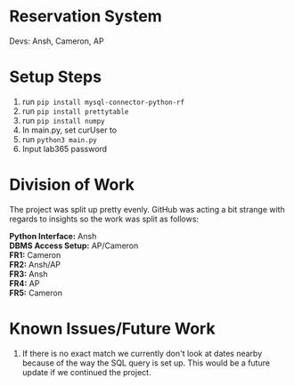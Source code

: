 # Reservation System
Devs: Ansh, Cameron, AP


# Setup Steps
1. run `pip install mysql-connector-python-rf`
2. run `pip install prettytable`
3. run `pip install numpy`
4. In main.py, set curUser to <Username>
5. run `python3 main.py`
6. Input lab365 password

# Division of Work
The project was split up pretty evenly. GitHub was acting a bit strange with regards to insights so the work was split as follows:

**Python Interface:** Ansh <br>
**DBMS Access Setup:** AP/Cameron <br>
**FR1:** Cameron <br>
**FR2:** Ansh/AP <br>
**FR3:** Ansh <br>
**FR4:** AP <br>
**FR5:** Cameron <br>

# Known Issues/Future Work
1. If there is no exact match we currently don't look at dates nearby because of the way the SQL query is set up. This would be a future update if we continued the project.
